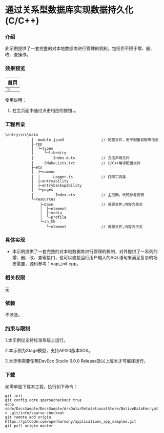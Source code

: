 # 通过关系型数据库实现数据持久化 (C/C++)

### 介绍

此示例提供了一套完整的对本地数据库进行管理的机制，包括但不限于增、删、改、查操作。

### 效果预览

| 首页                                                     |
| -------------------------------------------------------- |
| <img src="./browse/start.png" style="zoom:50%;" /> | 

使用说明：

1. 在主页面中通过点击相应的按钮，。

### 工程目录

```
\entry\src\main
            │  module.json5					// 配置文件，用于配置权限等信息
            ├─cpp
            │  └─types
            │     └─libentry
            │         Index.d.ts            // 方法声明文件
            │     CMakeLists.txt            // C/C++编译配置文件
            ├─ets
            │  ├─common
            │  │      Logger.ts				// 打印工具类
            │  ├─entryability
            │  ├─entrybackupability
            │  └─pages
            │          Index.ets			// 主页面，代码参考页面
            └─resources
                ├─base						// 资源文件,内容为英文
                │  ├─element
                │  ├─media
                │  └─profile
                └─zh_CN
                   └─element                // 资源文件,内容为中文

```

### 具体实现

- 本示例提供了一套完整的对本地数据库进行管理的机制，对外提供了一系列的增、删、改、查等接口，也可以直接运行用户输入的SQL语句来满足复杂的场景需要，源码参考：napi_init.cpp。

### 相关权限

无

### 依赖

不涉及。

### 约束与限制

1.本示例仅支持标准系统上运行。

2.本示例为Stage模型，支持API20版本SDK。

3.本示例需要使用DevEco Studio 6.0.0 Release及以上版本才可编译运行。

### 下载

如需单独下载本工程，执行如下命令：

```
git init
git config core.sparsecheckout true
echo code/DocsSample/DocsSample/ArkData/RelatetionalStore/NativeDataEncryption > .git/info/sparse-checkout
git remote add origin https://gitcode.com/openharmony/applications_app_samples.git
git pull origin master
```
